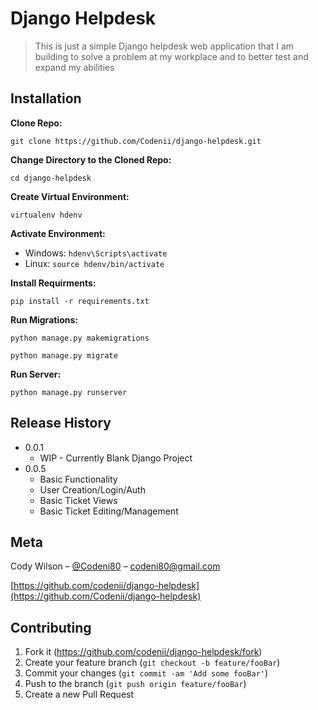 # Django Helpdesk
> This is just a simple Django helpdesk web application that I am building to solve a problem at my workplace and to better test and expand my abilities


## Installation

**Clone Repo:**
```
git clone https://github.com/Codenii/django-helpdesk.git
```

**Change Directory to the Cloned Repo:**
```
cd django-helpdesk
```

**Create Virtual Environment:**
```
virtualenv hdenv
```

**Activate Environment:**
 - Windows: ```hdenv\Scripts\activate```
 - Linux: ```source hdenv/bin/activate```

**Install Requirments:**
```
pip install -r requirements.txt
```

**Run Migrations:**
```
python manage.py makemigrations
```
```
python manage.py migrate
```

**Run Server:**
```
python manage.py runserver
```

## Release History

* 0.0.1
    * WIP - Currently Blank Django Project
* 0.0.5
    * Basic Functionality
    * User Creation/Login/Auth
    * Basic Ticket Views
    * Basic Ticket Editing/Management

## Meta

Cody Wilson – [@Codeni80](https://twitter.com/codeni80) – codeni80@gmail.com

[https://github.com/codenii/django-helpdesk](https://github.com/Codenii/django-helpdesk)

## Contributing

1. Fork it (<https://github.com/codenii/django-helpdesk/fork>)
2. Create your feature branch (`git checkout -b feature/fooBar`)
3. Commit your changes (`git commit -am 'Add some fooBar'`)
4. Push to the branch (`git push origin feature/fooBar`)
5. Create a new Pull Request
